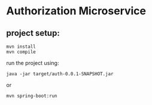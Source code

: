 # Authorization Microservice

## project setup:  
```shell
mvn install 
mvn compile 
```
run the project using: 

```shell
java -jar target/auth-0.0.1-SNAPSHOT.jar
```
or 
```shell
mvn spring-boot:run
```



